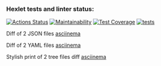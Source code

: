 ### Hexlet tests and linter status:

[![Actions Status](https://github.com/sirflyingv/frontend-project-46/workflows/hexlet-check/badge.svg)](https://github.com/sirflyingv/frontend-project-46/actions)
[![Maintainability](https://api.codeclimate.com/v1/badges/907c21406f66906d8c18/maintainability)](https://codeclimate.com/github/sirflyingv/frontend-project-46/maintainability)
[![Test Coverage](https://api.codeclimate.com/v1/badges/907c21406f66906d8c18/test_coverage)](https://codeclimate.com/github/sirflyingv/frontend-project-46/test_coverage)
[![tests](https://github.com/sirflyingv/frontend-project-46/actions/workflows/tests.yml/badge.svg)](https://github.com/sirflyingv/frontend-project-46/actions/workflows/tests.yml)

Diff of 2 JSON files [asciinema](https://asciinema.org/a/xCQkcJKTUzYjQXw7hHAxkCUYu)

Diff of 2 YAML files [asciinema](https://asciinema.org/a/0JILr63wJB7tvhH8RverpSFC2)

Stylish print of 2 tree files diff [asciinema](https://asciinema.org/a/6w66dlNKUMzIJnvFujRJdTghJ)
